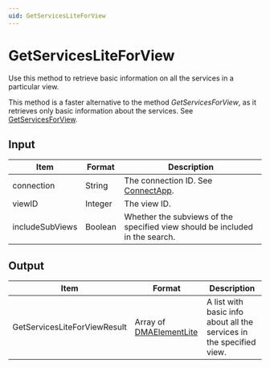 ```yaml
---
uid: GetServicesLiteForView
---
```


# GetServicesLiteForView

Use this method to retrieve basic information on all the services in a particular view.

This method is a faster alternative to the method *GetServicesForView*, as it retrieves only basic information about the services. See [GetServicesForView](xref:GetServicesForView).

## Input

| Item            | Format  | Description                                                                  |
|-----------------|---------|------------------------------------------------------------------------------|
| connection      | String  | The connection ID. See [ConnectApp](xref:ConnectApp).                        |
| viewID          | Integer | The view ID.                                                                 |
| includeSubViews | Boolean | Whether the subviews of the specified view should be included in the search. |

## Output

| Item | Format | Description |
|--|--|--|
| GetServicesLiteForViewResult | Array of [DMAElementLite](xref:DMAElementLite) | A list with basic info about all the services in the specified view. |

